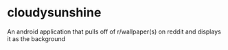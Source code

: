 cloudysunshine
==============

An android application that pulls off of r/wallpaper(s) on reddit and displays it as the background
